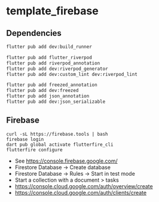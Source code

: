 # template_firebase

## Dependencies

```sh
flutter pub add dev:build_runner

flutter pub add flutter_riverpod
flutter pub add riverpod_annotation
flutter pub add dev:riverpod_generator
flutter pub add dev:custom_lint dev:riverpod_lint

flutter pub add freezed_annotation
flutter pub add dev:freezed
flutter pub add json_annotation
flutter pub add dev:json_serializable
```

## Firebase

```
curl -sL https://firebase.tools | bash
firebase login
dart pub global activate flutterfire_cli
flutterfire configure
```

- See https://console.firebase.google.com/
- Firestore Database -> Create database
- Firestore Database -> Rules -> Start in test mode
- Start a collection with a document > tasks
- https://console.cloud.google.com/auth/overview/create
- https://console.cloud.google.com/auth/clients/create
